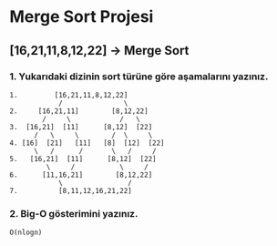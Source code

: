# Merge Sort Projesi

## **[16,21,11,8,12,22] -> Merge Sort**

### **1. Yukarıdaki dizinin sort türüne göre aşamalarını yazınız.**

    1.         [16,21,11,8,12,22]
                /               \
    2.     [16,21,11]        [8,12,22]
            /     \            /   \
    3.  [16,21]  [11]      [8,12]  [22]
          /   \     \        /  \     \
    4. [16]  [21]   [11]   [8]  [12]  [22]
          \   /      /       \   /     /
    5.   [16,21]  [11]      [8,12]  [22]
             \     /           \     /
    6.      [11,16,21]        [8,12,22]
                \                /
    7.          [8,11,12,16,21,22]

### **2. Big-O gösterimini yazınız.**

    O(nlogn)